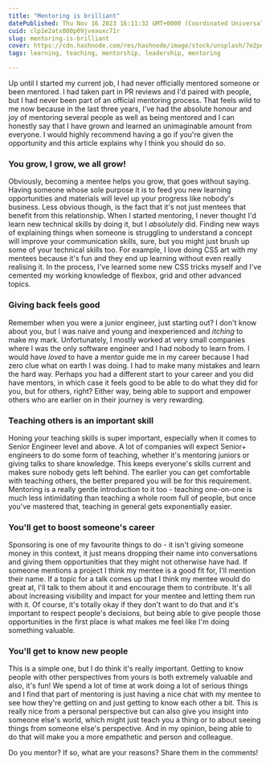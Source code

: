 ```yaml
---
title: "Mentoring is brilliant"
datePublished: Thu Nov 16 2023 16:11:32 GMT+0000 (Coordinated Universal Time)
cuid: clp1e2atx000p09jveauxc71r
slug: mentoring-is-brilliant
cover: https://cdn.hashnode.com/res/hashnode/image/stock/unsplash/7e2pe9wjL9M/upload/b1f57a4068b07a54b0e4425fbfb39c32.jpeg
tags: learning, teaching, mentorship, leadership, mentoring

---
```


Up until I started my current job, I had never officially mentored someone or been mentored. I had taken part in PR reviews and I'd paired with people, but I had never been part of an official mentoring process. That feels wild to me now because in the last three years, I've had the absolute honour and joy of mentoring several people as well as being mentored and I can honestly say that I have grown and learned an unimaginable amount from everyone. I would highly recommend having a go if you're given the opportunity and this article explains why I think you should do so.

### You grow, I grow, we all grow!

Obviously, becoming a mentee helps you grow, that goes without saying. Having someone whose sole purpose it is to feed you new learning opportunities and materials will level up your progress like nobody's business. Less obvious though, is the fact that it's not just mentees that benefit from this relationship. When I started mentoring, I never thought I'd learn new technical skills by doing it, but I *absolutely* did. Finding new ways of explaining things when someone is struggling to understand a concept will improve your communication skills, sure, but you might just brush up some of your technical skills too. For example, I love doing CSS art with my mentees because it's fun and they end up learning without even really realising it. In the process, I've learned some new CSS tricks myself and I've cemented my working knowledge of flexbox, grid and other advanced topics.

### Giving back feels good

Remember when you were a junior engineer, just starting out? I don't know about you, but I was naive and young and inexperienced and *itching* to make my mark. Unfortunately, I mostly worked at very small companies where I was the only software engineer and I had nobody to learn from. I would have *loved* to have a mentor guide me in my career because I had zero clue what on earth I was doing. I had to make many mistakes and learn the hard way. Perhaps you had a different start to your career and you did have mentors, in which case it feels good to be able to do what they did for you, but for others, right? Either way, being able to support and empower others who are earlier on in their journey is very rewarding.

### Teaching others is an important skill

Honing your teaching skills is super important, especially when it comes to Senior Engineer level and above. A lot of companies will expect Senior+ engineers to do some form of teaching, whether it's mentoring juniors or giving talks to share knowledge. This keeps everyone's skills current and makes sure nobody gets left behind. The earlier you can get comfortable with teaching others, the better prepared you will be for this requirement. Mentoring is a really gentle introduction to it too - teaching one-on-one is much less intimidating than teaching a whole room full of people, but once you've mastered that, teaching in general gets exponentially easier.

### You'll get to boost someone's career

Sponsoring is one of my favourite things to do - it isn't giving someone money in this context, it just means dropping their name into conversations and giving them opportunities that they might not otherwise have had. If someone mentions a project I think my mentee is a good fit for, I'll mention their name. If a topic for a talk comes up that I think my mentee would do great at, I'll talk to them about it and encourage them to contribute. It's all about increasing visibility and impact for your mentee and letting them run with it. Of course, it's totally okay if they don't want to do that and it's important to respect people's decisions, but being able to give people those opportunities in the first place is what makes me feel like I'm doing something valuable.

### You'll get to know new people

This is a simple one, but I do think it's really important. Getting to know people with other perspectives from yours is both extremely valuable and also, it's fun! We spend a lot of time at work doing a lot of serious things and I find that part of mentoring is just having a nice chat with my mentee to see how they're getting on and just getting to know each other a bit. This is really nice from a personal perspective but can also give you insight into someone else's world, which might just teach you a thing or to about seeing things from someone else's perspective. And in my opinion, being able to do that will make you a more empathetic and person and colleague.

Do you mentor? If so, what are your reasons? Share them in the comments!